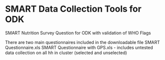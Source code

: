 # SMART Data Collection Tools for ODK
SMART Nutrition Survey Question for ODK with validation of WHO Flags

There are two main questionnaires included in the downloadable file
SMART Questionnaire.xls
SMART Questionnaire with GPS.xls - includes untested data collection on all hh in cluster (selected and unselected)


